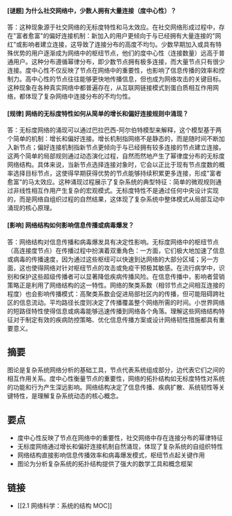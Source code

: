 #### [谜题] 为什么社交网络中，少数人拥有大量连接（度中心性）？

答：这种现象源于社交网络的无标度特性和马太效应。在社交网络形成过程中，存在"富者愈富"的偏好连接机制：新加入的用户更倾向于与已经拥有大量连接的"网红"或影响者建立连接，这导致了连接分布的高度不均匀。少数早期加入或具有特殊优势的用户逐渐成为网络中的枢纽节点，他们的度中心性（连接数量）远高于普通用户。这种分布遵循幂律分布，即少数节点拥有极多连接，而大量节点只有很少连接。度中心性不仅反映了节点在网络中的重要性，也影响了信息传播的效率和控制力。高中心性的节点往往能够更快地传播信息，但也成为网络攻击的关键目标。这种现象在各种真实网络中都普遍存在，从互联网链接模式到蛋白质相互作用网络，都体现了复杂网络中连接分布的不均匀性。

#### [规律] 网络的无标度特性如何从简单的增长和偏好连接规则中涌现？

答：无标度网络的涌现可以通过巴拉巴西-阿尔伯特模型来解释，这个模型基于两个简单的机制：增长和偏好连接。增长机制指网络不是静态的，而是随时间不断加入新节点；偏好连接机制指新节点更倾向于与已经拥有较多连接的节点建立连接。这两个简单的局部规则通过动态演化过程，自然而然地产生了幂律度分布的无标度网络结构。具体来说，当新节点选择连接对象时，它会以正比于现有节点度数的概率选择目标节点，这使得早期获得优势的节点能够持续积累更多连接，形成"富者愈富"的马太效应。这种涌现过程展示了复杂系统的典型特征：简单的微观规则通过非线性相互作用产生复杂的宏观模式。无标度特性不是通过任何中央设计实现的，而是网络自组织过程的自然结果，这体现了复杂系统中整体模式从局部互动中涌现的核心原理。

#### [影响] 网络结构如何影响信息传播或病毒爆发？

答：网络结构对信息传播和病毒爆发具有决定性影响。无标度网络中的枢纽节点（高连接度节点）在传播过程中扮演着双重角色：一方面，它们极大地加速了信息或病毒的传播速度，因为通过这些枢纽可以快速到达网络的大部分区域；另一方面，这也使得网络对针对枢纽节点的攻击或免疫干预极其敏感。在流行病学中，识别和保护这些超级传播者可以显著降低疾病传播风险。在信息传播中，影响者营销策略正是利用了网络结构的这一特性。网络的聚类系数（相邻节点之间相互连接的程度）也会影响传播模式：高聚类系数会促进局部社区内的传播，但可能阻碍跨社区的信息流动。平均路径长度则决定了传播覆盖整个网络所需的时间。小世界网络的短路径特性使得信息或病毒能够迅速传播到网络各个角落。理解这些网络结构特征对于制定有效的疾病防控策略、优化信息传播方案或设计网络韧性措施都具有重要意义。


## 摘要

图论是复杂系统网络分析的基础工具，节点代表系统组成部分，边代表它们之间的相互作用关系。度中心性衡量节点的重要性，网络的拓扑结构如无标度特性对系统的功能和行为产生深远影响。网络结构决定了信息传播、疾病扩散、系统韧性等关键特性，是理解复杂系统动态的核心概念。

## 要点

- 度中心性反映了节点在网络中的重要性，社交网络中存在连接分布的幂律特征
- 无标度网络通过增长和偏好连接机制自然涌现，体现了复杂系统的自组织特性
- 网络结构直接影响信息传播效率和病毒爆发模式，枢纽节点起关键作用
- 图论为分析复杂系统的拓扑结构提供了强大的数学工具和概念框架

## 链接

- [[2.1 网络科学：系统的结构 MOC]]
